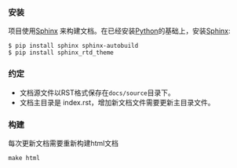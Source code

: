 ### 安装

项目使用[Sphinx](http://sphinx-doc.org/) 来构建文档。在已经安装[Python](https://www.python.org/)的基础上，安装[Sphinx](http://sphinx-doc.org/latest/install.html):

```shell
$ pip install sphinx sphinx-autobuild
$ pip install sphinx_rtd_theme
```

### 约定

* 文档源文件以RST格式保存在`docs/source`目录下。
* 文档主目录是 index.rst，增加新文档文件需要更新主目录文件。

### 构建

每次更新文档需要重新构建html文档

```shell
make html
```

